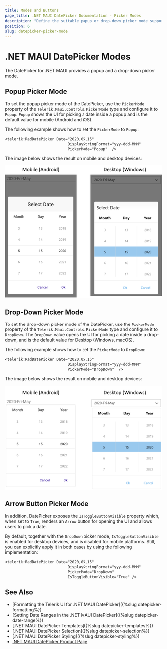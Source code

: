 ```yaml
---
title: Modes and Buttons
page_title: .NET MAUI DatePicker Documentation - Picker Modes
description: "Define the suitable popup or drop-down picker mode supported by the Telerik UI for .NET MAUI DatePicker for your application, or implement the picker mode from the Arrow button."
position: 6
slug: datepicker-picker-mode
---
```


# .NET MAUI DatePicker Modes

The DatePicker for .NET MAUI provides a popup and a drop-down picker mode.

## Popup Picker Mode

To set the popup picker mode of the DatePicker, use the `PickerMode` property of the `Telerik.Maui.Controls.PickerMode` type and configure it to `Popup`. `Popup` shows the UI for picking a date inside a popup and is the default value for mobile (Android and iOS).

The following example shows how to set the `PickerMode` to `Popup`:

```XAML
<telerik:RadDatePicker Date="2020,05,15"
							DisplayStringFormat="yyy-ddd-MMM"
							PickerMode="Popup"  />
```

The image below shows the result on mobile and desktop devices:

![DatePicker Picker Mode](images/datepicker-pickermode-popup.png)

## Drop-Down Picker Mode

To set the drop-down picker mode of the DatePicker, use the `PickerMode` property of the `Telerik.Maui.Controls.PickerMode` type and configure it to `DropDown`. The `DropDown` value opens the UI for picking a date inside a drop-down, and is the default value for Desktop (Windows, macOS).

The following example shows how to set the `PickerMode` to `DropDown`:

```XAML
<telerik:RadDatePicker Date="2020,05,15"
							DisplayStringFormat="yyy-ddd-MMM"
							PickerMode="DropDown"  />
```

The image below shows the result on mobile and desktop devices:

![DatePicker Picker Mode](images/datepicker-pickermode-dropdown.png)

## Arrow Button Picker Mode

In addition, DatePicker exposes the `IsToggleButtonVisible` property which, when set to `True`, renders an `Arrow` button for opening the UI and allows users to pick a date.

By default, together with the `DropDown` picker mode, `IsToggleButtonVisible` is enabled for desktop devices, and is disabled for mobile platforms. Still, you can explicitly apply it in both cases by using the following implementation:

```XAML
<telerik:RadDatePicker Date="2020,05,15"
							DisplayStringFormat="yyy-ddd-MMM"
							PickerMode="DropDown"
							IsToggleButtonVisible="True" />
```

## See Also

- [Formatting the Telerik UI for .NET MAUI DatePicker]({%slug datepicker-formatting%})
- [Setting Date Ranges in the .NET MAUI DatePicker]({%slug datepicker-date-range%})
- [.NET MAUI DatePicker Templates]({%slug datepicker-templates%})
- [.NET MAUI DatePicker Selection]({%slug datepicker-selection%})
- [.NET MAUI DatePicker Styling]({%slug datepicker-styling%})
- [.NET MAUI DatePicker Product Page](https://www.telerik.com/maui-ui/datepicker)
